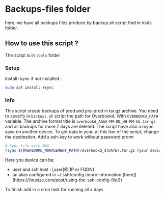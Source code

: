 # Backups-files folder

here, we have all backups files produce by backup.sh script find in tools folder.

## How to use this script ?

The script is in ``tools`` folder

### Setup

Install rsync if not installed :

```bash
sudo apt install rsync
```

### Info

This script create backups of prod and pre-prod in tar.gz archive.
You need to specify in ``backups.sh`` script the path for Overbookd. With ``OVERBOOKD_PATH`` variable.
The archive format title is ``overbookd_AAAA-MM-DD_HH-MM-SS.tar.gz`` and all backups for more 7 days are deleted.
The script have also a rsync save on another device. To get data in your, at this line of the script, change the destination.
Add a ssh-key to work without password promt

```bash
# Sync file with NAS
rsync ${OVERBOOKD_MANAGEMENT_PATH}/overbookd_${DATE}.tar.gz [your device]
```

Here you device can be:

- user and ssh host : [user]@[IP or FQDN]
- an alias configured in ~/.ssh/config (more information [here])(<https://linuxize.com/post/using-the-ssh-config-file/>))

To finish add in a cron task for running all x days
